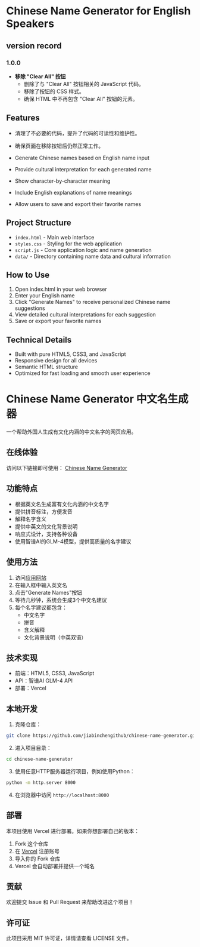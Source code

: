 # Chinese Name Generator for English Speakers

## version record
### 1.0.0
- **移除 "Clear All" 按钮**
  - 删除了与 "Clear All" 按钮相关的 JavaScript 代码。
  - 移除了按钮的 CSS 样式。
  - 确保 HTML 中不再包含 "Clear All" 按钮的元素。

## Features
  - 清理了不必要的代码，提升了代码的可读性和维护性。
  - 确保页面在移除按钮后仍然正常工作。

- Generate Chinese names based on English name input
- Provide cultural interpretation for each generated name
- Show character-by-character meaning
- Include English explanations of name meanings
- Allow users to save and export their favorite names

## Project Structure

- `index.html` - Main web interface
- `styles.css` - Styling for the web application
- `script.js` - Core application logic and name generation
- `data/` - Directory containing name data and cultural information

## How to Use

1. Open index.html in your web browser
2. Enter your English name
3. Click "Generate Names" to receive personalized Chinese name suggestions
4. View detailed cultural interpretations for each suggestion
5. Save or export your favorite names

## Technical Details

- Built with pure HTML5, CSS3, and JavaScript
- Responsive design for all devices
- Semantic HTML structure
- Optimized for fast loading and smooth user experience

# Chinese Name Generator 中文名生成器

一个帮助外国人生成有文化内涵的中文名字的网页应用。

## 在线体验

访问以下链接即可使用：
[Chinese Name Generator](https://chinese-name-generator-hdx8riyrb-jiabinchens-projects.vercel.app/)

## 功能特点

- 根据英文名生成富有文化内涵的中文名字
- 提供拼音标注，方便发音
- 解释名字含义
- 提供中英文的文化背景说明
- 响应式设计，支持各种设备
- 使用智谱AI的GLM-4模型，提供高质量的名字建议

## 使用方法

1. 访问[应用网站](https://chinese-name-generator-hdx8riyrb-jiabinchens-projects.vercel.app/)
2. 在输入框中输入英文名
3. 点击"Generate Names"按钮
4. 等待几秒钟，系统会生成3个中文名建议
5. 每个名字建议都包含：
   - 中文名字
   - 拼音
   - 含义解释
   - 文化背景说明（中英双语）

## 技术实现

- 前端：HTML5, CSS3, JavaScript
- API：智谱AI GLM-4 API
- 部署：Vercel

## 本地开发

1. 克隆仓库：
```bash
git clone https://github.com/jiabinchengithub/chinese-name-generator.git
```

2. 进入项目目录：
```bash
cd chinese-name-generator
```

3. 使用任意HTTP服务器运行项目，例如使用Python：
```bash
python -m http.server 8000
```

4. 在浏览器中访问 `http://localhost:8000`

## 部署

本项目使用 Vercel 进行部署。如果你想部署自己的版本：

1. Fork 这个仓库
2. 在 [Vercel](https://vercel.com) 注册账号
3. 导入你的 Fork 仓库
4. Vercel 会自动部署并提供一个域名

## 贡献

欢迎提交 Issue 和 Pull Request 来帮助改进这个项目！

## 许可证
此项目采用 MIT 许可证，详情请查看 LICENSE 文件。
